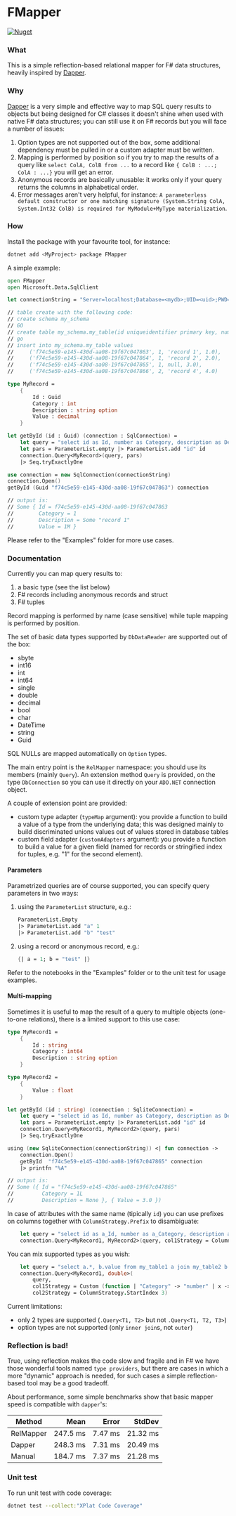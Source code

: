 # FMapper

[![Nuget](https://img.shields.io/nuget/v/FMapper?color=0088FF)](https://www.nuget.org/packages/FMapper)

### What
This is a simple reflection-based relational mapper for F# data structures, heavily inspired by [Dapper](https://github.com/DapperLib/Dapper).

### Why
[Dapper](https://github.com/DapperLib/Dapper) is a very simple and effective way to map SQL query results to objects but being designed for C# classes it doesn't shine when used with native F# data structures; you can still use it on F# records but you will face a number of issues:

1. Option types are not supported out of the box, some additional dependency must be pulled in or a custom adapter must be written.
1. Mapping is performed by position so if you try to map the results of a query like `select ColA, ColB from ...` to a record like `{ ColB : ...; ColA : ...}` you will get an error.
1. Anonymous records are basically unusable: it works only if your query returns the columns in alphabetical order.
1. Error messages aren't very helpful, for instance: `A parameterless default constructor or one matching signature (System.String ColA, System.Int32 ColB) is required for MyModule+MyType materialization`.

### How

Install the package with your favourite tool, for instance:

```sh
dotnet add <MyProject> package FMapper
```

A simple example:

```fsharp
open FMapper
open Microsoft.Data.SqlClient

let connectionString = "Server=localhost;Database=<mydb>;UID=<uid>;PWD=<password>;Encrypt=false"

// table create with the following code:
// create schema my_schema
// GO
// create table my_schema.my_table(id uniqueidentifier primary key, number int not null, description varchar(255) null, value decimal not null)
// go
// insert into my_schema.my_table values
//     ('f74c5e59-e145-430d-aa08-19f67c047863', 1, 'record 1', 1.0), 
//     ('f74c5e59-e145-430d-aa08-19f67c047864', 1, 'record 2', 2.0), 
//     ('f74c5e59-e145-430d-aa08-19f67c047865', 1, null, 3.0), 
//     ('f74c5e59-e145-430d-aa08-19f67c047866', 2, 'record 4', 4.0)    

type MyRecord = 
    {
        Id : Guid
        Category : int 
        Description : string option
        Value : decimal
    }

let getById (id : Guid) (connection : SqlConnection) =
    let query = "select id as Id, number as Category, description as Description, value as Value from my_schema.my_table where id=@id"
    let pars = ParameterList.empty |> ParameterList.add "id" id
    connection.Query<MyRecord>(query, pars)
    |> Seq.tryExactlyOne

use connection = new SqlConnection(connectionString)
connection.Open()
getById (Guid "f74c5e59-e145-430d-aa08-19f67c047863") connection

// output is: 
// Some { Id = f74c5e59-e145-430d-aa08-19f67c047863
//        Category = 1
//        Description = Some "record 1"
//        Value = 1M }

```

Please refer to the "Examples" folder for more use cases.

### Documentation

Currently you can map query results to:

1. a basic type (see the list below)
1. F# records including anonymous records and struct
1. F# tuples

Record mapping is performed by name (case sensitive) while tuple mapping is performed by position.

The set of basic data types supported by `DbDataReader` are supported out of the box:

- sbyte
- int16
- int
- int64
- single
- double
- decimal
- bool
- char
- DateTime
- string
- Guid

SQL NULLs are mapped automatically on `Option` types.

The main entry point is the `RelMapper` namespace: you should use its members (mainly `Query`). An extension method `Query` is provided, on the type `DbConnection` so you can use it directly on your `ADO.NET` connection object.

A couple of extension point are provided:

- custom type adapter (`typeMap` argument): you provide a function to build a value of a type from the underlying data; this was designed mainly to build discriminated unions values out of values stored in database tables
- custom field adapter (`customAdapters` argument): you provide a function to build a value for a given field (named for records or stringified index for tuples, e.g. "1" for the second element).

#### Parameters

Parametrized queries are of course supported, you can specify query parameters in two ways:

1. using the `ParameterList` structure, e.g.:
    ```fsharp
    ParameterList.Empty 
    |> ParameterList.add "a" 1 
    |> ParameterList.add "b" "test"
    ```
1. using a record or anonymous record, e.g.:
    ```fsharp
    {| a = 1; b = "test" |}
    ```

Refer to the notebooks in the "Examples" folder or to the unit test for usage examples.

#### Multi-mapping

Sometimes it is useful to map the result of a query to multiple objects (one-to-one relations), there is a limited support to this use case:

```fsharp
type MyRecord1 = 
    {
        Id : string
        Category : int64
        Description : string option
    }

type MyRecord2 =
    {
        Value : float
    }

let getById (id : string) (connection : SqliteConnection) =
    let query = "select id as Id, number as Category, description as Description, value as Value from my_table1 join my_table2 using (id) where id=@id"
    let pars = ParameterList.empty |> ParameterList.add "id" id
    connection.Query<MyRecord1, MyRecord2>(query, pars)
    |> Seq.tryExactlyOne

using (new SqliteConnection(connectionString)) <| fun connection ->
    connection.Open()
    getById  "f74c5e59-e145-430d-aa08-19f67c047865" connection
    |> printfn "%A"

// output is:
// Some ({ Id = "f74c5e59-e145-430d-aa08-19f67c047865"
//         Category = 1L
//         Description = None }, { Value = 3.0 })
```

In case of attributes with the same name (tipically `id`) you can use prefixes on columns together with `ColumnStrategy.Prefix` to disambiguate:

```fsharp
    let query = "select id as a_Id, number as a_Category, description as a_Description, value as b_Value, my_table2.id from my_table1 join my_table2 using (id) where id=@id"
    connection.Query<MyRecord1, MyRecord2>(query, col1Strategy = ColumnStrategy.Prefix "a_", col2Strategy = ColumnStrategy.Prefix "b_")
```

You can mix supported types as you wish:

```fsharp
    let query = "select a.*, b.value from my_table1 a join my_table2 b using (id)"
    connection.Query<MyRecord1, double>(
        query, 
        col1Strategy = Custom (function | "Category" -> "number" | x -> x.ToLower()), 
        col2Strategy = ColumnStrategy.StartIndex 3)
```

Current limitations: 
- only 2 types are supported (`.Query<T1, T2>` but not `.Query<T1, T2, T3>`)
- option types are not supported (only `inner join`s, not `outer`)

### Reflection is bad!

True, using reflection makes the code slow and fragile and in F# we have those wonderful tools named `type providers`, but there are cases in which a more "dynamic" approach is needed, for such cases a simple reflection-based tool may be a good tradeoff.

About performance, some simple benchmarks show that basic mapper speed is compatible with `dapper`'s:

|    Method |     Mean |   Error |   StdDev |
|---------- |---------:|--------:|---------:|
| RelMapper | 247.5 ms | 7.47 ms | 21.32 ms |
|    Dapper | 248.3 ms | 7.31 ms | 20.49 ms |
|    Manual | 184.7 ms | 7.37 ms | 21.28 ms |


### Unit test

To run unit test with code coverage:

```sh
dotnet test --collect:"XPlat Code Coverage"
```